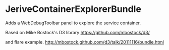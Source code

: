 JeriveContainerExplorerBundle
=============================

Adds a WebDebugToolbar panel to explore the service container.

Based on Mike Bostock's D3 library
    https://github.com/mbostock/d3/

and flare example.
    http://mbostock.github.com/d3/talk/20111116/bundle.html